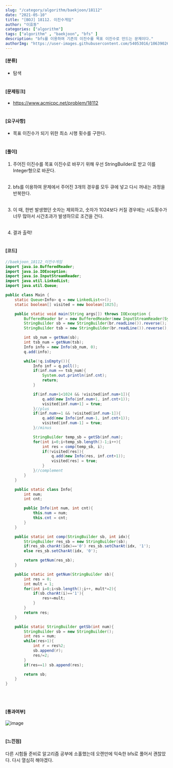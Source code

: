 ```yaml
---
slug: "/category/algorithm/baekjoon/18112"
date: "2021-05-10"
title: "[BOJ] 18112. 이진수게임"
author: "이효동"
categories: ["algorithm"]
tags: ["algorithm" , "baekjoon", "bfs" ]
description: "bfs를 이용하여 기존의 이진수를 목표 이진수로 만드는 문제이다."
authorImg: "https://user-images.githubusercontent.com/54053016/106390261-d4693200-642a-11eb-8ac8-eb8203cf74b9.png"
---
```



#### [분류]
- 탐색
<br><br>

#### [문제링크]
- https://www.acmicpc.net/problem/18112
<br><br>


#### [요구사항]
- 목표 이진수가 되기 위한 최소 시행 횟수를 구한다.<br><br> 

#### [풀이]

1. 주어진 이진수를 목표 이진수로 바꾸기 위해 우선 StringBuilder로 받고 이를 Integer형으로 바꾼다.<br><br>

2. bfs를 이용하여 문제에서 주어진 3개의 경우를 모두 큐에 넣고 다시 꺼내는 과정을 반복한다.<br><br>

3. 이 때, 한번 발생했던 숫자는 제외하고, 숫자가 1024보다 커질 경우에는 시도횟수가 너무 많아서 시간초과가 발생하므로 조건을 건다.<br><br>

4. 결과 출력!<br><br>


#### [코드]
```java
//baekjoon_18112_이진수게임
import java.io.BufferedReader;
import java.io.IOException;
import java.io.InputStreamReader;
import java.util.LinkedList;
import java.util.Queue;

public class Main {
    static Queue<Info> q = new LinkedList<>();
    static boolean[] visited = new boolean[1025];

    public static void main(String args[]) throws IOException {
        BufferedReader br = new BufferedReader(new InputStreamReader(System.in));
        StringBuilder sb = new StringBuilder(br.readLine()).reverse();
        StringBuilder tsb = new StringBuilder(br.readLine()).reverse();

        int sb_num = getNum(sb);
        int tsb_num = getNum(tsb);
        Info info = new Info(sb_num, 0);
        q.add(info);

        while(!q.isEmpty()){
            Info inf = q.poll();
            if(inf.num == tsb_num){
                System.out.println(inf.cnt);
                return;
            }

            if(inf.num+1<1024 && !visited[inf.num+1]){
                q.add(new Info(inf.num+1, inf.cnt+1));
                visited[inf.num+1] = true;
            }//plus
            if(inf.num>=1 && !visited[inf.num-1]){
                q.add(new Info(inf.num-1, inf.cnt+1));
                visited[inf.num-1] = true;
            }//minus

            StringBuilder temp_sb = getSb(inf.num);
            for(int i=0;i<temp_sb.length()-1;i++){
                int res = comp(temp_sb, i);
                if(!visited[res]){
                    q.add(new Info(res, inf.cnt+1));
                    visited[res] = true;
                }
            }//complement
        }
    }

    public static class Info{
        int num;
        int cnt;

        public Info(int num, int cnt){
            this.num = num;
            this.cnt = cnt;
        }
    }

    public static int comp(StringBuilder sb, int idx){
        StringBuilder res_sb = new StringBuilder(sb);
        if(res_sb.charAt(idx)=='0') res_sb.setCharAt(idx, '1');
        else res_sb.setCharAt(idx, '0');

        return getNum(res_sb);
    }

    public static int getNum(StringBuilder sb){
        int res = 0;
        int mult = 1;
        for(int i=0;i<sb.length();i++, mult*=2){
            if(sb.charAt(i)=='1'){
                res+=mult;
            }
        }
        return res;
    }

    public static StringBuilder getSb(int num){
        StringBuilder sb = new StringBuilder();
        int res = num;
        while(res>1){
            int r = res%2;
            sb.append(r);
            res/=2;
        }
        if(res==1) sb.append(res);

        return sb;
    }
}
```
<br><br>

#### [통과여부]
![image](https://user-images.githubusercontent.com/54053016/117647988-a4b78c00-b1c8-11eb-89e8-906c68213a71.png)
<br><br>

#### [느낀점]
다른 시험들 준비로 알고리즘 공부에 소홀했는데 오랜만에 익숙한 bfs로 풀어서 괜찮았다. 다시 열심히 해야겠다.